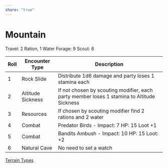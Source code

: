 ```yaml
---
share: "true"
---
```



# Mountain

Travel: 2 Ration, 1 Water
Forage: 9
Scout: 8

| Roll | Encounter Type | Description |
| ---- | ---- | ---- |
| 1 | Rock Slide | Distribute 1d6 damage and party loses 1 stamina each |
| 2 | Altitude Sickness | If not chosen by scouting modifier, each party member loses 1 stamina to Altitude Sickness |
| 3 | Resources | If chosen by scouting modifier find 2 rations and 2 water |
| 4 | Combat | Predator Birds - Impact: 7 HP: 15 Loot +1 |
| 5 | Combat | Bandits Ambush - Impact: 10 HP: 15 Loot: +2 |
| 6 | Natural Cave | No need to set a watch |
[Terrain Types](./Terrain%20Types.md)
